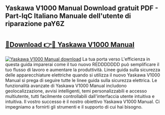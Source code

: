 ## Yaskawa V1000 Manual Download gratuit PDF - Part-IqC Italiano Manuale dell'utente di riparazione paY6Z

# <h2><a href="http://dfcz9fg.blite.top/?on=Yaskawa+V1000+Manual">🔗Download 👉🔴 Yaskawa V1000 Manual</a></h2>

[![Yaskawa V1000 Manual download](https://i.imgur.com/lujVjoI.png)](http://dfcz9fg.blite.top/?on=Yaskawa+V1000+Manual)
La tua porta verso L'efficienza in questa guida imparerai come il tuo nuovo REDDDDDDD può semplificare il tuo flusso di lavoro e aumentare la produttività. Linee guida sulla sicurezza delle apparecchiature elettriche quando si utilizza il nuovo Yaskawa V1000 Manual si prega di seguire tutte le linee guida sulla sicurezza elettrica. Le funzionalità avanzate di Yaskawa V1000 Manual includono geolocalizzazione, avvisi intelligenti, temi personalizzabili e accesso multiutente, tutti facilmente controllabili dall'interfaccia utente intuitiva e intuitiva. Il vostro successo è il nostro obiettivo Yaskawa V1000 Manual. Ci impegniamo a fornirti gli strumenti e il supporto di cui hai bisogno.
